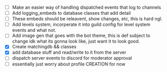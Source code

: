 - [ ] Make an easier way of handling dispatched events that log to channels
- [ ] Add logging_embeds to database classes that add detail
- [ ] These embeds should be releavent, show changes, etc, this is hard ngl.
- [ ] Add levels system, incorperate it into guild config for level system events and what not.
- [ ] Add image gen that goes with the bot theme, this is def subject to change idk what its gonna look like, just want it to look good. 
- [x] Create matchingdb && classes
- [x] add database stuff and read/write to it from the server
- [ ] dispatch server events to discord for moderator approval
- [ ] essentially just worry about profile CREATION for now